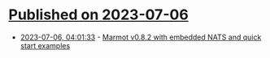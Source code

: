 # [Published on 2023-07-06](index.md)

* [2023-07-06, 04:01:33](https://lobste.rs/s/ocwwzj/marmot_v0_8_2_with_embedded_nats_quick) - [Marmot v0.8.2 with embedded NATS and quick start examples](https://github.com/maxpert/marmot/releases/tag/v0.8.2)
